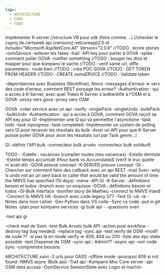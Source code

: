 ```yaml
---
tags:
  - ARCHITECTURE
  - CODE
  - TODO
---
```


Implémenter
K-server
      //structure VB pour sdk (faire comme ...)
      //checker le csproj de certaweb api (versions)
        netcoreapp2.0 et Include="Microsoft.AspNetCore.All" Version="2.0.6"
      //TODO : écrire stories 
        -osmService
        -enlever les fakes
        -trail
        -API key pour parler à GOVA
        -spike : comment poller GOVA
        -notifier something 
      //TODO : bouger les dtos et mapper pour que kompano le sache
      //TODO : verif same url, diffe parameters : route bien
      //TODO : crée POC GOVA
      //TODO : GET TOKEN FROM HEADER
      //TODO : CREATE osmsERVICE
      //TODO : Validate token

  -dépendances avec Business (Workflow), Nmvs
    -messages d'erreur => vers des code d'erreur, comment REST porpage les erreur?
  -Authentication : qui a accès à K-Server, avec quel Token K-Server s'authentifie à l'OSM et à GOVA
  -proxy vers gova
  -proxy vers OSM

GOVA
  -créer service avec un api
    -verify
    -singlePack
    -singleUndo
    -bulkPack
    -bulkUndo
  -Authentication : qui a accès à GOVA, comment GOVA reçoit sa API key pour GI
  -Implémenter une Q qui va permettre l'asynchone
    -task todo
    -task inprogress
    -task completed
  -Implémenter un system de polling vers GI pour recevoir les résultats du bulk
  -Avoir un API pour que K-Server puisse poller GOVA pour avoir les résultats (url par Task genre...)

GI
  -définir l'API bulk
  -connecteur bulk arvato
  -connecteur bulk solidsoft
  
TODO :
  -Estelle : vacances (compiler toutes mes vacances)
  -Estelle dentiste
  -Estelle temps accumulé (Hour bank vs Accumulated) (verif le truc quelle m'avait dit)
  -GOVA preuve concept
  -K-SERVER preuve concept
  -GI
  -Chercher sur comment faire des callback avec un api REST
  -mail Sven
    -why is undo not an url sent back to caller that would be valid the amount of time the NMVS has specified (10 days)
  -ména
  -API GI
  -K-Server : définitions besoin et todos
    -branch avec un esquisse
  -GOVA : définitions besoin et todos
  -GI-Bulk interface
  -bonifier story de Mathieu
  -connect to NMVS Irland
  -Connect to NMVS UK
  -branch avec code legacy 577
  -Test GI
    -uk
    -ie
  -Notes dans mon cahier
  -Dev Python dans VS code
  -Sync vs code
    -put in git Notes
  -plan pour kompano services
    -gi bulk api
    -
  -questions sven

  -test api gi

  -check mail de Sven
  -test Bulk Arvato bulk API
    -action post workflow
      -destroy tag (tag needed)
      -replace tag 
  -sync api
    -test verify de OSM
      -modif de code ??
        -si pas là en mode verify => 409, 404 ou 200
        -liste des epc state possible
    -test Dispense de OSM
  -sync api : Admin??
  -async api
    -voir code sync
    -comprendre besoins

ARCHITECTURE suivi
  -2 urls pour GASS
  -offline mode
  -pourquoi 409 si not found
  -NMVS async (Bulk api)
  -Trail api
  -Kompano Mvc Core server
    -api OSM data access
  -OsmService SeesionState avec Login et machin

